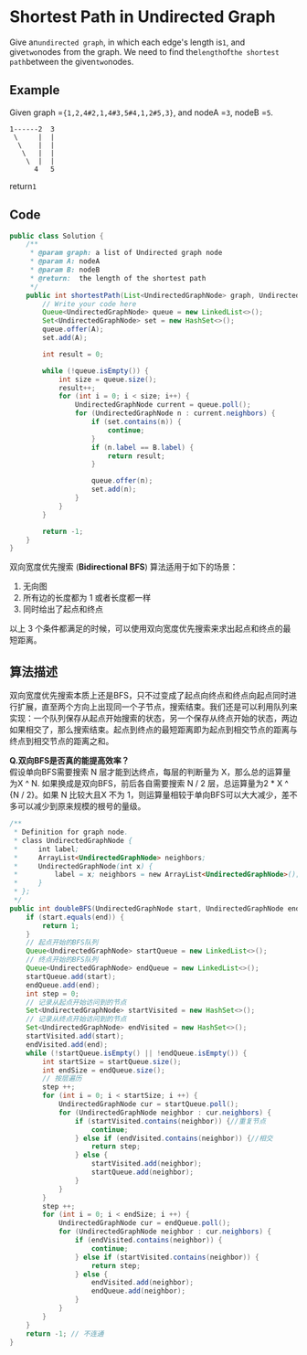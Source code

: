 # Shortest Path in Undirected Graph

Give an`undirected graph`, in which each edge's length is`1`, and give`two`nodes from the graph. We need to find the`length`of`the shortest path`between the given`two`nodes.

## Example

Given graph =`{1,2,4#2,1,4#3,5#4,1,2#5,3}`, and nodeA =`3`, nodeB =`5`.

```
1------2  3
 \     |  | 
  \    |  |
   \   |  |
    \  |  |
      4   5
```

return`1`

## Code

```java
public class Solution {
    /**
     * @param graph: a list of Undirected graph node
     * @param A: nodeA
     * @param B: nodeB
     * @return:  the length of the shortest path
     */
    public int shortestPath(List<UndirectedGraphNode> graph, UndirectedGraphNode A, UndirectedGraphNode B) {
        // Write your code here
        Queue<UndirectedGraphNode> queue = new LinkedList<>();
        Set<UndirectedGraphNode> set = new HashSet<>();
        queue.offer(A);
        set.add(A);

        int result = 0;

        while (!queue.isEmpty()) {
            int size = queue.size();
            result++;
            for (int i = 0; i < size; i++) {
                UndirectedGraphNode current = queue.poll();
                for (UndirectedGraphNode n : current.neighbors) {
                    if (set.contains(n)) {
                        continue;
                    }
                    if (n.label == B.label) {
                        return result;
                    }

                    queue.offer(n);
                    set.add(n);
                }
            }
        }

        return -1;
    }
}
```

双向宽度优先搜索 (**Bidirectional BFS**) 算法适用于如下的场景：

1. 无向图
2. 所有边的长度都为 1 或者长度都一样
3. 同时给出了起点和终点

以上 3 个条件都满足的时候，可以使用双向宽度优先搜索来求出起点和终点的最短距离。

## 算法描述

双向宽度优先搜索本质上还是BFS，只不过变成了起点向终点和终点向起点同时进行扩展，直至两个方向上出现同一个子节点，搜索结束。我们还是可以利用队列来实现：一个队列保存从起点开始搜索的状态，另一个保存从终点开始的状态，两边如果相交了，那么搜索结束。起点到终点的最短距离即为起点到相交节点的距离与终点到相交节点的距离之和。

**Q.双向BFS是否真的能提高效率？**\
假设单向BFS需要搜索 N 层才能到达终点，每层的判断量为 X，那么总的运算量为X ^ N. 如果换成是双向BFS，前后各自需要搜索 N / 2 层，总运算量为2 \* X ^ {N / 2}。如果 N 比较大且X 不为 1，则运算量相较于单向BFS可以大大减少，差不多可以减少到原来规模的根号的量级。

```java
/**
 * Definition for graph node.
 * class UndirectedGraphNode {
 *     int label;
 *     ArrayList<UndirectedGraphNode> neighbors;
 *     UndirectedGraphNode(int x) { 
 *         label = x; neighbors = new ArrayList<UndirectedGraphNode>(); 
 *     }
 * };
 */
public int doubleBFS(UndirectedGraphNode start, UndirectedGraphNode end) {
    if (start.equals(end)) {
        return 1;
    }
    // 起点开始的BFS队列
    Queue<UndirectedGraphNode> startQueue = new LinkedList<>();
    // 终点开始的BFS队列
    Queue<UndirectedGraphNode> endQueue = new LinkedList<>();
    startQueue.add(start);
    endQueue.add(end);
    int step = 0;
    // 记录从起点开始访问到的节点
    Set<UndirectedGraphNode> startVisited = new HashSet<>();
    // 记录从终点开始访问到的节点
    Set<UndirectedGraphNode> endVisited = new HashSet<>();
    startVisited.add(start);
    endVisited.add(end);
    while (!startQueue.isEmpty() || !endQueue.isEmpty()) {
        int startSize = startQueue.size();
        int endSize = endQueue.size();
        // 按层遍历
        step ++;
        for (int i = 0; i < startSize; i ++) {
            UndirectedGraphNode cur = startQueue.poll();
            for (UndirectedGraphNode neighbor : cur.neighbors) {
                if (startVisited.contains(neighbor)) {//重复节点
                    continue;
                } else if (endVisited.contains(neighbor)) {//相交
                    return step;
                } else {
                    startVisited.add(neighbor);
                    startQueue.add(neighbor);
                }
            }
        }
        step ++;
        for (int i = 0; i < endSize; i ++) {
            UndirectedGraphNode cur = endQueue.poll();
            for (UndirectedGraphNode neighbor : cur.neighbors) {
                if (endVisited.contains(neighbor)) {
                    continue;
                } else if (startVisited.contains(neighbor)) {
                    return step;
                } else {
                    endVisited.add(neighbor);
                    endQueue.add(neighbor);
                }
            }
        }    
    }
    return -1; // 不连通
}
```
